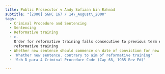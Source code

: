 ```yaml
---
title: Public Prosecutor v Andy Sofiaan bin Rahmad
subtitle: "[2000] SGHC 167 / 14\_August\_2000"
tags:
  - Criminal Procedure and Sentencing
  - Sentencing
  - Reformative training
  - >-
    Order for reformative training falls consecutive to previous term of
    reformative training
  - Whether new sentence should commence on date of conviction for new charges
  - 'Whether new sentence, contrary to aim of reformative training'
  - 'Sch D para 4 Criminal Procedure Code (Cap 68, 1985 Rev Ed)'

---
```


